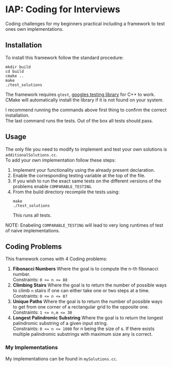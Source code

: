 # IAP: Coding for Interviews
Coding challenges for my beginners practical including a framework to test ones own implementations.

## Installation
To install this framework follow the standard procedure:
```
mkdir build
cd build
cmake ..
make
./test_solutions
```
The framework requires `gtest`, [googles testing library](https://github.com/google/googletest) for C++ to work. CMake will automatically install the library if it is not found on your system.  

I recommend running the commands above first thing to confirm the correct installation.  
The last command runs the tests. Out of the box all tests should pass.  

## Usage
The only file you need to modify to implement and test your own solutions is `additionalSolutions.cc`.  
To add your own implementation follow these steps:  
1. Implement your functionality using the already present declaration.  
2. Enable the corresponding testing variable at the top of the file.
3. If you wish to run the exact same tests on the different versions of the problems enable `COMPARABLE_TESTING`.  
4. From the build directory recompile the tests using:
    ````
    make
    ./test_solutions
    ````
    This runs all tests.

NOTE: Enabeling `COMPARABLE_TESTING` will lead to very long runtimes of test of naive implementations.

## Coding Problems
This framework comes with 4 Coding problems:
1. **Fibonacci Numbers**
    Where the goal is to compute the n-th fibonacci number.  
    Constraints: `0 <= n <= 88`
2. **Climbing Stairs**
    Where the goal is to return the number of possible ways to climb `n` stairs if one can either take one or two steps at a time.  
    Constraints: `0 <= n <= 87`
3. **Unique Paths**
    Where the goal is to return the number of possible ways to get from one corner of a rectangular grid to the opposite one.  
    Constraints: `1 <= n,m <= 30`
4. **Longest Palindromic Substring**
    Where the goal is to return the longest palindromic substring of a given input string.  
    Constraints: `0 <= n <= 1000` for n being the size of s. If there exists multiple palindromic substrings with maximum size any is correct.

### My Implementations
My implementations can be found in `mySolutions.cc`. 